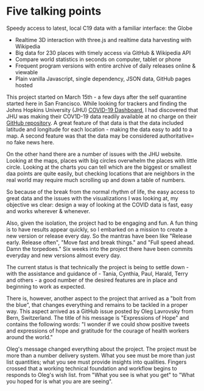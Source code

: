 # Five talking points

Speedy access to latest, local C19 data with a familiar interface: the Globe

* Realtime 3D interaction with three.js and realtime data harvesting with Wikipedia
* Big data for 230 places with timely access via GitHub & Wikipedia API
* Compare world statistics in seconds on computer, tablet or phone
* Frequent program versions with entire archive of daily releases online & viewable
* Plain vanilla Javascript, single dependency, JSON data, GitHub pages hosted


This project started on March 15th - a few days after the self quarantine started here in San Francisco. While looking for trackers and finding the Johns Hopkins University (JHU) [COVID-19 Dashboard]( https://www.arcgis.com/apps/opsdashboard/index.html#/bda7594740fd40299423467b48e9ecf6 ), I had discovered that JHU was making their COV1D-19 data readily available at no charge on their [GitHub repository]( https://github.com/CSSEGISandData/COVID-19 ). A great feature of that data is that the data included latitude and longitude for each location - making the data easy to add to a map. A second feature was that the data may be considered authoritative= no fake news here.

On the other hand there are a number of issues with the JHU website. Looking at the maps, places with big circles overwhelm the places with little circle. Looking at the charts you can tell which are the biggest or smallest daa points are quite easily, but checking locations that are neighbors in the real world may require much scrolling up and down a table of numbers.

So because of the break from the normal rhythm of life, the easy access to great data and the issues with the visualizations I was looking at, my objective ws clear: design a way of looking at the COVID data is fast, easy and works wherever & whenever.

Also, given the isolation, the project had to be engaging and fun. A fun thing is to have results appear quickly, so I embarked on a mission to create a new version or release every day. So the mantras have been like "Release early. Release often", "Move fast and break things." and "Full speed ahead. Damn the torpedoes." Six weeks into the project there have been commits everyday and new versions almost every day.

The current status is that technically the project is being to settle down - with the assistance and  guidance of - Tania, Cynthia, Paul, Harald, Terry and others - a good number of the desired features are in place and beginning to work as expected.

There is, however, another aspect to the project that arrived as a "bolt from the blue", that changes everything and remains to be tackled in a proper way. This aspect arrived as a GitHub issue posted by Oleg Lavrovsky from Bern, Switzerland. The title of his message is "Expressions of Hope" and contains the following words: "I wonder if we could show positive tweets and expressions of hope and gratitude for the courage of health workers around the world."

Oleg's message changed everything about the project. The project must be more than a number delivery system. What you see must be more than just list quantities; what you see must provide insights into qualities. Fingers crossed that a working technical foundation and workflow begins to responds to Oleg's wish list. from "What you see is what you get" to "What you hoped for is what you are are seeing".
